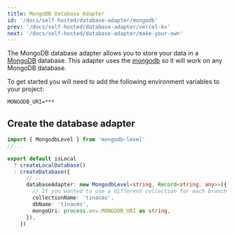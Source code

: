 ```yaml
---
title: MongoDB Database Adapter
id: '/docs/self-hosted/database-adapter/mongodb'
prev: '/docs/self-hosted/database-adapter/vercel-kv'
next: '/docs/self-hosted/database-adapter/make-your-own'
---
```


The MongoDB database adapter allows you to store your data in a [MongoDB](https://www.mongodb.com/) database. This adapter uses the [mongodb](https://www.npmjs.com/package/mongodb) so it will work on any MongoDB database.

To get started you will need to add the following environment variables to your project:

```env
MONGODB_URI=***
```

## Create the database adapter

```ts
import { MongodbLevel } from 'mongodb-level'
//...

export default isLocal
  ? createLocalDatabase()
  : createDatabase({
      // ...
      databaseAdapter: new MongodbLevel<string, Record<string, any>>({
        // If you wanted to use a different collection for each branch the branch name could be used as the collection name
        collectionName: 'tinacms',
        dbName: 'tinacms',
        mongoUri: process.env.MONGODB_URI as string,
      }),
    })
```

```

```
